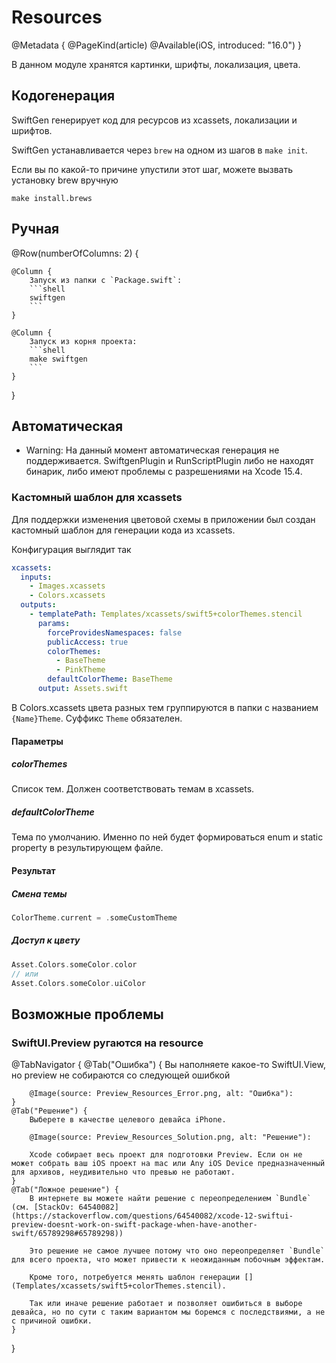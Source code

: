 # Resources

@Metadata {
    @PageKind(article)
    @Available(iOS, introduced: "16.0")
}

В данном модуле хранятся картинки, шрифты, локализация, цвета.

## Кодогенерация

SwiftGen генерирует код для ресурсов из xcassets, локализации и шрифтов.

SwiftGen устанавливается через `brew` на одном из шагов в `make init`.

Если вы по какой-то причине упустили этот шаг, можете вызвать установку brew вручную
```shell
make install.brews
```

## Ручная

@Row(numberOfColumns: 2) {
    
    @Column {
        Запуск из папки с `Package.swift`:
        ```shell
        swiftgen
        ```
    }
    
    @Column {
        Запуск из корня проекта:
        ```shell
        make swiftgen
        ```
    }
    
}

## Автоматическая

- Warning: На данный момент автоматическая генерация не поддерживается. SwiftgenPlugin и RunScriptPlugin либо не находят бинарик, либо имеют проблемы с разрешениями на Xcode 15.4.

### Кастомный шаблон для xcassets

Для поддержки изменения цветовой схемы в приложении был создан кастомный шаблон для генерации кода из xcassets.

Конфигурация выглядит так
```yml
xcassets:
  inputs:
    - Images.xcassets
    - Colors.xcassets
  outputs:
    - templatePath: Templates/xcassets/swift5+colorThemes.stencil
      params:
        forceProvidesNamespaces: false
        publicAccess: true
        colorThemes:
          - BaseTheme
          - PinkTheme
        defaultColorTheme: BaseTheme
      output: Assets.swift
```

В Colors.xcassets цвета разных тем группируются в папки с названием `{Name}Theme`. Суффикс `Theme` обязателен.

#### Параметры

##### colorThemes
Список тем. Должен соответствовать темам в xcassets.

##### defaultColorTheme

Тема по умолчанию. Именно по ней будет формироваться enum и static property в результирующем файле.

#### Результат

##### Смена темы

```swift
ColorTheme.current = .someCustomTheme
```

##### Доступ к цвету

```swift
Asset.Colors.someColor.color
// или
Asset.Colors.someColor.uiColor
```

## Возможные проблемы

### SwiftUI.Preview ругаются на resource

@TabNavigator {
    @Tab("Ошибка") {
        Вы наполняете какое-то SwiftUI.View, но preview не собираются со следующей ошибкой
        
        @Image(source: Preview_Resources_Error.png, alt: "Ошибка"):
    }
    @Tab("Решение") {
        Выберете в качестве целевого девайса iPhone.
        
        @Image(source: Preview_Resources_Solution.png, alt: "Решение"):
        
        Xcode собирает весь проект для подготовки Preview. Если он не может собрать ваш iOS проект на mac или Any iOS Device предназначенный для архивов, неудивительно что превью не работают.
    }
    @Tab("Ложное решение") {
        В интернете вы можете найти решение с переопределением `Bundle` (см. [StackOv: 64540082](https://stackoverflow.com/questions/64540082/xcode-12-swiftui-preview-doesnt-work-on-swift-package-when-have-another-swift/65789298#65789298))
        
        Это решение не самое лучшее потому что оно переопределяет `Bundle` для всего проекта, что может привести к неожиданным побочным эффектам.
        
        Кроме того, потребуется менять шаблон генерации [](Templates/xcassets/swift5+colorThemes.stencil).
        
        Так или иначе решение работает и позволяет ошибиться в выборе девайса, но по сути с таким вариантом мы боремся с последствиями, а не с причиной ошибки.
    }
}

